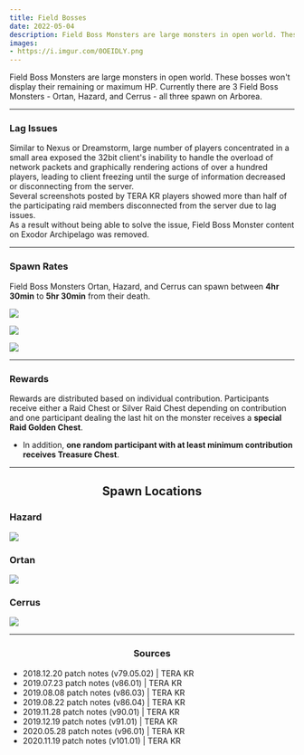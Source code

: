 ```yaml
---
title: Field Bosses
date: 2022-05-04      
description: Field Boss Monsters are large monsters in open world. These bosses won't display their remaining or maximum HP. Currently there are 3 Field Boss Monsters - Ortan, Hazard, and Cerrus - all three spawn on Arborea.   
images:
- https://i.imgur.com/0OEIDLY.png
---
```


Field Boss Monsters are large monsters in open world. These bosses won't display their remaining or maximum HP. Currently there are 3 Field Boss Monsters - Ortan, Hazard, and Cerrus - all three spawn on Arborea.

<hr/>

### Lag Issues

Similar to Nexus or Dreamstorm, large number of players concentrated in a small area exposed the 32bit client's inability to handle the overload of network packets and graphically rendering actions of over a hundred players, leading to client freezing until the surge of information decreased or disconnecting from the server. <br>
Several screenshots posted by TERA KR players showed more than half of the participating raid members disconnected from the server due to lag issues. <br>
As a result without being able to solve the issue, Field Boss Monster content on Exodor Archipelago was removed.

<hr/>

### Spawn Rates

Field Boss Monsters Ortan, Hazard, and Cerrus can spawn between **4hr 30min** to **5hr 30min** from their death.

![](https://i.imgur.com/TLgJ5xP.png)

![](https://i.imgur.com/ATuNzVM.png)

![](https://i.imgur.com/cY5yrqV.png)

<hr/>

###  Rewards

Rewards are distributed based on individual contribution. Participants receive either a Raid Chest or Silver Raid Chest depending on contribution and one participant dealing the last hit on the monster receives a **special Raid Golden Chest**.
* In addition, **one random participant with at least minimum contribution receives Treasure Chest**.

<hr/>

<center>

## Spawn Locations

</center>

### Hazard

![](https://i.imgur.com/cN8acYu.png)

### Ortan

![](https://i.imgur.com/0yMF4Zn.png)

### Cerrus

![](https://i.imgur.com/UJwHHiZ.png)

<hr/>

<center><h3>Sources</h3></center>

* 2018.12.20 patch notes (v79.05.02) | TERA KR
* 2019.07.23 patch notes (v86.01) | TERA KR
* 2019.08.08 patch notes (v86.03) | TERA KR
* 2019.08.22 patch notes (v86.04) | TERA KR
* 2019.11.28 patch notes (v90.01) | TERA KR
* 2019.12.19 patch notes (v91.01) | TERA KR
* 2020.05.28 patch notes (v96.01) | TERA KR
* 2020.11.19 patch notes (v101.01) | TERA KR




